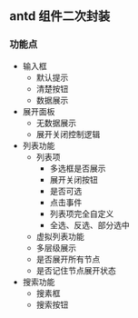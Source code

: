 ## antd 组件二次封装

### 功能点
+ 输入框
    + 默认提示
    + 清楚按钮
    + 数据展示
+ 展开面板
    + 无数据展示
    + 展开关闭控制逻辑
+ 列表功能
    + 列表项
        + 多选框是否展示
        + 展开关闭按钮
        + 是否可选
        + 点击事件
        + 列表项完全自定义
        + 全选、反选、部分选中
    + 虚拟列表功能
    + 多层级展示
    + 是否展开所有节点
    + 是否记住节点展开状态
+ 搜索功能
    + 搜素框
    + 搜索按钮